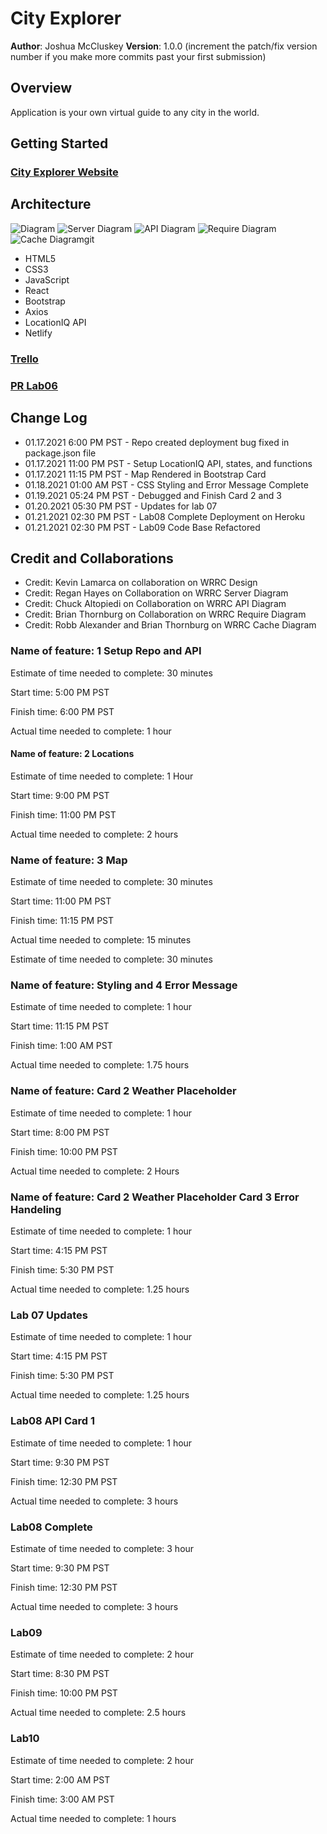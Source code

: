 # City Explorer

**Author**: Joshua McCluskey
**Version**: 1.0.0 (increment the patch/fix version number if you make more commits past your first submission)

## Overview

Application is your own virtual guide to any city in the world.

## Getting Started

### [City Explorer Website](https://city-explorer-joshuamccluskey.netlify.app/)

## Architecture

![Diagram](./public/img/lab06.png)
![Server Diagram](./public/img/lab07.png)
![API Diagram](./public/img/lab08.png)
![Require Diagram](./public/img/lab09.png)
![Cache Diagram](./public/img/lab10.png)git

- HTML5
- CSS3
- JavaScript
- React
- Bootstrap
- Axios
- LocationIQ API
- Netlify

### [Trello](https://trello.com/b/V7StKRPp/city-explorer)

### [PR Lab06](https://github.com/joshuamccluskey/city-explorer/pull/1/commits)

## Change Log

- 01.17.2021 6:00 PM PST - Repo created deployment bug fixed in package.json file
- 01.17.2021 11:00 PM PST - Setup LocationIQ API, states, and functions
- 01.17.2021 11:15 PM PST - Map Rendered in Bootstrap Card
- 01.18.2021 01:00 AM PST - CSS Styling and Error Message Complete
- 01.19.2021 05:24 PM PST - Debugged and Finish Card 2 and 3
- 01.20.2021 05:30 PM PST - Updates for lab 07
- 01.21.2021 02:30 PM PST - Lab08 Complete Deployment on Heroku
- 01.21.2021 02:30 PM PST - Lab09 Code Base Refactored

## Credit and Collaborations

- Credit: Kevin Lamarca on collaboration on WRRC Design
- Credit: Regan Hayes on Collaboration on WRRC Server Diagram
- Credit: Chuck Altopiedi on Collaboration on WRRC API Diagram
- Credit: Brian Thornburg on Collaboration on WRRC Require Diagram
- Credit: Robb Alexander and Brian Thornburg on WRRC Cache Diagram

### Name of feature: 1 Setup Repo and API

Estimate of time needed to complete: 30 minutes

Start time: 5:00 PM PST

Finish time: 6:00 PM PST

Actual time needed to complete: 1 hour

#### Name of feature: 2 Locations

Estimate of time needed to complete: 1 Hour

Start time: 9:00 PM PST

Finish time: 11:00 PM PST

Actual time needed to complete: 2 hours

### Name of feature: 3 Map

Estimate of time needed to complete: 30 minutes

Start time: 11:00 PM PST

Finish time: 11:15 PM PST

Actual time needed to complete: 15 minutes

Estimate of time needed to complete: 30 minutes

### Name of feature: Styling and 4 Error Message

Estimate of time needed to complete: 1 hour

Start time: 11:15 PM PST

Finish time: 1:00 AM PST

Actual time needed to complete: 1.75 hours

### Name of feature: Card 2 Weather Placeholder

Estimate of time needed to complete: 1 hour

Start time: 8:00 PM PST

Finish time: 10:00 PM PST

Actual time needed to complete: 2 Hours

### Name of feature: Card 2 Weather Placeholder Card 3 Error Handeling

Estimate of time needed to complete: 1 hour

Start time: 4:15 PM PST

Finish time: 5:30 PM PST

Actual time needed to complete: 1.25 hours

### Lab 07 Updates

Estimate of time needed to complete: 1 hour

Start time: 4:15 PM PST

Finish time: 5:30 PM PST

Actual time needed to complete: 1.25 hours

### Lab08 API Card 1

Estimate of time needed to complete: 1 hour

Start time: 9:30 PM PST

Finish time: 12:30 PM PST

Actual time needed to complete: 3 hours

### Lab08 Complete

Estimate of time needed to complete: 3 hour

Start time: 9:30 PM PST

Finish time: 12:30 PM PST

Actual time needed to complete: 3 hours

### Lab09

Estimate of time needed to complete: 2 hour

Start time: 8:30 PM PST

Finish time: 10:00 PM PST

Actual time needed to complete: 2.5 hours

### Lab10

Estimate of time needed to complete: 2 hour

Start time: 2:00 AM PST

Finish time: 3:00 AM PST

Actual time needed to complete: 1 hours

